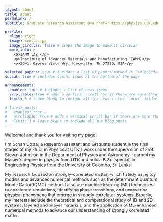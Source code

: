 ```yaml
---
layout: about
title: about
permalink: /
subtitle: Graduate Research Assistant @<a href='https://physics.utk.edu/'> University of Tennessee, Knoxville (UTK)</a>.

profile:
  align: right
  image: scosta.jpg
  image_circular: false # crops the image to make it circular
  more_info: >
    <p>IAMM 332 </p>
    <p>Institute of Advanced Materials and Manufacturing (IAMM)</p>
    <p>2641, Osprey Vista Way, Knoxville, TN 37920, USA</p>

selected_papers: true # includes a list of papers marked as "selected={true}"
social: true # includes social icons at the bottom of the page

announcements:
  enabled: true # includes a list of news items
  scrollable: true # adds a vertical scroll bar if there are more than 3 news items
  limit: 5 # leave blank to include all the news in the `_news` folder

# latest_posts:
#   enabled: true
#   scrollable: true # adds a vertical scroll bar if there are more than 3 new posts items
#   limit: 3 # leave blank to include all the blog posts
---
```

Welcome! and thank you for visiting my page!

I'm Sohan Costa, a Research assistant and Graduate student in the final stages of my Ph.D. in Physics at UTK. I work under the supervision of Prof. Steven Johnston in the Department of Physics and Astronomy. I earned my Master's degree in physics from UTK and hold a B.Sc.(special) in Engineering Physics from the University of Colombo, Sri Lanka.

My research focused on strongly-correlated matter, which I study using toy models and advanced numerical methods such as the determinant quantum Monte Carlo(DQMC) method. I also use machine learning (ML) techniques to accelerate simulations, identifying phase transitions, and uncovering physical phenomena that emerge in strongly correlated systems. Broadly, my interests include the theoretical and computational study of 1D and 2D systems, layered and bilayer materials, and the application of ML-enhanced numerical methods to advance our understanding of strongly correlated matter.